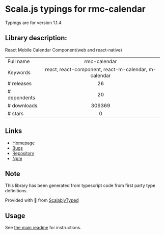 
# Scala.js typings for rmc-calendar

Typings are for version 1.1.4

## Library description:
React Mobile Calendar Component(web and react-native)

|                    |                 |
| ------------------ | :-------------: |
| Full name          | rmc-calendar |
| Keywords           | react, react-component, react-m-calendar, m-calendar |
| # releases         | 26 |
| # dependents       | 20 |
| # downloads        | 309369 |
| # stars            | 0 |

## Links
- [Homepage](https://github.com/react-component/m-calendar)
- [Bugs](https://github.com/react-component/m-calendar/issues)
- [Repository](https://github.com/react-component/m-calendar)
- [Npm](https://www.npmjs.com/package/rmc-calendar)
    


## Note
This library has been generated from typescript code from first party type definitions.

Provided with :purple_heart: from [ScalablyTyped](https://github.com/oyvindberg/ScalablyTyped)

## Usage
See [the main readme](../../readme.md) for instructions.


